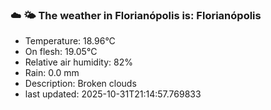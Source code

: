 ### ☁️ 🌤️  The weather in Florianópolis is: Florianópolis

- Temperature: 18.96°C
- On flesh: 19.05°C
- Relative air humidity: 82%
- Rain: 0.0 mm
- Description: Broken clouds
- last updated: 2025-10-31T21:14:57.769833

